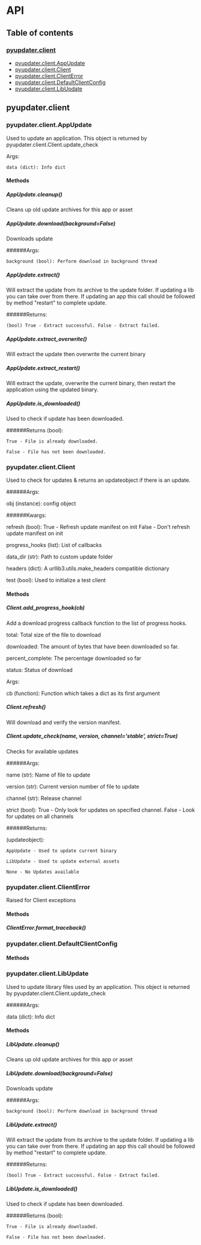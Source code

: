 # API



## Table of contents

### [pyupdater.client](#pyupdaterclient)

* [pyupdater.client.AppUpdate](#pyupdaterclientappupdate)
* [pyupdater.client.Client](#pyupdaterclientclient)
* [pyupdater.client.ClientError](#pyupdaterclientclienterror)
* [pyupdater.client.DefaultClientConfig](#pyupdaterclientdefaultclientconfig)
* [pyupdater.client.LibUpdate](#pyupdaterclientlibupdate)




## pyupdater.client



### pyupdater.client.AppUpdate

Used to update an application. This object is returned by
pyupdater.client.Client.update_check

Args:

    data (dict): Info dict

#### Methods

##### AppUpdate.cleanup()

Cleans up old update archives for this app or asset

##### AppUpdate.download(background=False)

Downloads update

######Args:

    background (bool): Perform download in background thread

##### AppUpdate.extract()

Will extract the update from its archive to the update folder.
If updating a lib you can take over from there. If updating
an app this call should be followed by method "restart" to
complete update.

######Returns:

    (bool) True - Extract successful. False - Extract failed.

##### AppUpdate.extract_overwrite()

Will extract the update then overwrite the current binary

##### AppUpdate.extract_restart()

Will extract the update, overwrite the current binary,
then restart the application using the updated binary.

##### AppUpdate.is_downloaded()

Used to check if update has been downloaded.

######Returns (bool):

    True - File is already downloaded.

    False - File has not been downloaded.

### pyupdater.client.Client

Used to check for updates & returns an updateobject if there
is an update.

######Args:

obj (instance): config object

######Kwargs:

refresh (bool): True - Refresh update manifest on init
                False - Don't refresh update manifest on init

progress_hooks (list): List of callbacks

data_dir (str): Path to custom update folder

headers (dict): A urllib3.utils.make_headers compatible dictionary

test (bool): Used to initialize a test client

#### Methods

##### Client.add_progress_hook(cb)

Add a download progress callback function to the list of progress
hooks.

total:  Total size of the file to download

downloaded: The amount of bytes that have been downloaded so far.

percent_complete: The percentage downloaded so far

status: Status of download

Args:

cb (function): Function which takes a dict as its first argument

##### Client.refresh()

Will download and verify the version manifest.

##### Client.update_check(name, version, channel='stable', strict=True)

Checks for available updates

######Args:

name (str): Name of file to update

version (str): Current version number of file to update

channel (str): Release channel

strict (bool):
    True - Only look for updates on specified channel.
    False - Look for updates on all channels

######Returns:

(updateobject):

    AppUpdate - Used to update current binary

    LibUpdate - Used to update external assets

    None - No Updates available

### pyupdater.client.ClientError

Raised for Client exceptions

#### Methods

##### ClientError.format_traceback()



### pyupdater.client.DefaultClientConfig



#### Methods

### pyupdater.client.LibUpdate

Used to update library files used by an application. This object is
returned by pyupdater.client.Client.update_check

######Args:

data (dict): Info dict

#### Methods

##### LibUpdate.cleanup()

Cleans up old update archives for this app or asset

##### LibUpdate.download(background=False)

Downloads update

######Args:

    background (bool): Perform download in background thread

##### LibUpdate.extract()

Will extract the update from its archive to the update folder.
If updating a lib you can take over from there. If updating
an app this call should be followed by method "restart" to
complete update.

######Returns:

    (bool) True - Extract successful. False - Extract failed.

##### LibUpdate.is_downloaded()

Used to check if update has been downloaded.

######Returns (bool):

    True - File is already downloaded.

    False - File has not been downloaded.

